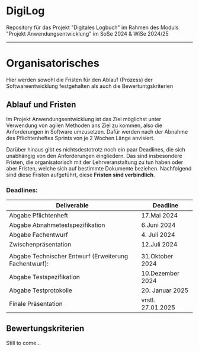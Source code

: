 # DigiLog

Repository für das Projekt "Digitales Logbuch" im Rahmen des Moduls "Projekt Anwendungsentwicklung" im SoSe 2024 & WiSe 2024/25
***

# Organisatorisches

Hier werden sowohl die Fristen für den Ablauf (Prozess) der Softwareentwicklung festgehalten als auch die Bewertuntgskriterien

## Ablauf und Fristen

Im Projekt Anwendungsentwicklung ist das Ziel möglichst unter Verwendung von agilen Methoden ans Ziel zu kommen, also die Anforderungen in Software umzusetzen.
Dafür werden nach der Abnahme des Pflichtenheftes Sprints von je 2 Wochen Länge anvisiert.

Darüber hinaus gibt es nichtsdestotrotz noch ein paar Deadlines, die sich unabhängig von den Anforderungen eingliedern. Das sind insbesondere Fristen, die organisatorisch mit der Lehrveranstaltung zu tun haben oder aber Fristen, welche sich auf bestimmte Dokumente beziehen. Nachfolgend sind diese Fristen aufgeführt, diese **Fristen sind verbindlich**.


### Deadlines:

| Deliverable | Deadline |
| ------ | ------ |
| Abgabe Pflichtenheft       |        17.Mai 2024|
| Abgabe Abnahmetestspezifikation    |    6.Juni 2024|
| Abgabe Fachentwurf | 4. Juli 2024|
| Zwischenpräsentation | 12.Juli 2024 |
|||
|Abgabe Technischer Entwurf (Erweiterung Fachentwurf):| 31.Oktober 2024|
| Abgabe Testspezifikation | 10.Dezember 2024 |
| Abgabe Testprotokolle | 20. Januar 2025 |
| Finale Präsentation| vrstl. 27.01.2025|


## Bewertungskriterien

Still to come...
